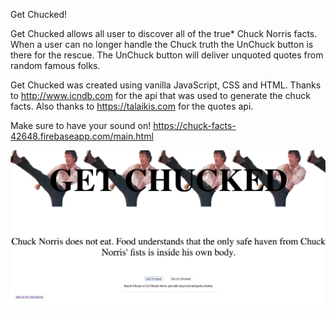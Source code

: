 Get Chucked!

Get Chucked allows all user to discover all of the true* Chuck Norris facts. When a user can no longer handle the Chuck truth the UnChuck button is there for the rescue. The UnChuck button will deliver unquoted quotes from random famous folks. 

Get Chucked was created using vanilla JavaScript, CSS and HTML.  Thanks to http://www.icndb.com for the api that was used to generate the chuck facts. Also thanks to https://talaikis.com for the quotes api. 

 Make sure to have your sound on!
https://chuck-facts-42648.firebaseapp.com/main.html

![](./imgs/getChuckedShot.png)
